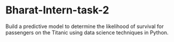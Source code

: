 # Bharat-Intern-task-2
Build a predictive model to determine the likelihood of survival for passengers on the Titanic using data science techniques in Python.
